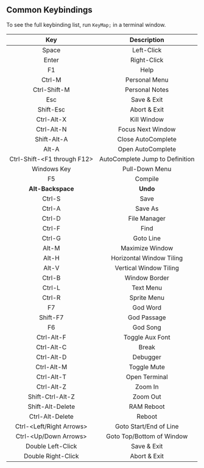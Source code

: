 ## Common Keybindings
To see the full keybinding list, run `KeyMap;` in a terminal window.

|Key|Description|
|:-:|:-:|
|Space|Left-Click|
|Enter|Right-Click|
|F1|Help|
|Ctrl-M|Personal Menu|
|Ctrl-Shift-M|Personal Notes|
|Esc|Save & Exit|
|Shift-Esc|Abort & Exit|
|Ctrl-Alt-X|Kill Window|
|Ctrl-Alt-N|Focus Next Window|
|Shift-Alt-A|Close AutoComplete|
|Alt-A|Open AutoComplete|
|Ctrl-Shift-\<F1 through F12\>|AutoComplete Jump to Definition|
|Windows Key|Pull-Down Menu|
|F5|Compile|
|**Alt-Backspace**|**Undo**|
|Ctrl-S|Save|
|Ctrl-A|Save As|
|Ctrl-D|File Manager|
|Ctrl-F|Find|
|Ctrl-G|Goto Line|
|Alt-M|Maximize Window|
|Alt-H|Horizontal Window Tiling|
|Alt-V|Vertical Window Tiling|
|Ctrl-B|Window Border|
|Ctrl-L|Text Menu|
|Ctrl-R|Sprite Menu|
|F7|God Word|
|Shift-F7|God Passage|
|F6|God Song|
|Ctrl-Alt-F|Toggle Aux Font|
|Ctrl-Alt-C|Break|
|Ctrl-Alt-D|Debugger|
|Ctrl-Alt-M|Toggle Mute|
|Ctrl-Alt-T|Open Terminal|
|Ctrl-Alt-Z|Zoom In|
|Shift-Ctrl-Alt-Z|Zoom Out|
|Shift-Alt-Delete|RAM Reboot|
|Ctrl-Alt-Delete|Reboot|
|Ctrl-\<Left/Right Arrows\>|Goto Start/End of Line|
|Ctrl-\<Up/Down Arrows\>|Goto Top/Bottom of Window|
|Double Left-Click|Save & Exit|
|Double Right-Click|Abort & Exit|